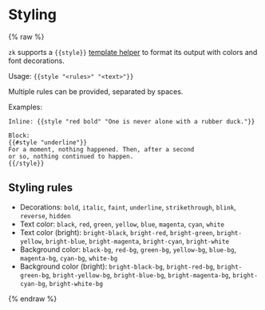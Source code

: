 # Styling
{% raw %}

`zk` supports a `{{style}}` [template helper](template.md) to format its output with colors and font decorations.

Usage: `{{style "<rules>" "<text>"}}`

Multiple rules can be provided, separated by spaces.

Examples:
```
Inline: {{style "red bold" "One is never alone with a rubber duck."}}

Block:
{{#style "underline"}}
For a moment, nothing happened. Then, after a second
or so, nothing continued to happen.
{{/style}}
```

## Styling rules

* Decorations: `bold`, `italic`, `faint`, `underline`, `strikethrough`, `blink`, `reverse`, `hidden`
* Text color: `black`, `red`, `green`, `yellow`, `blue`, `magenta`, `cyan`, `white`
* Text color (bright): `bright-black`, `bright-red`, `bright-green`, `bright-yellow`, `bright-blue`, `bright-magenta`, `bright-cyan`, `bright-white`
* Background color: `black-bg`, `red-bg`, `green-bg`, `yellow-bg`, `blue-bg`, `magenta-bg`, `cyan-bg`, `white-bg`
* Background color (bright): `bright-black-bg`, `bright-red-bg`, `bright-green-bg`, `bright-yellow-bg`, `bright-blue-bg`, `bright-magenta-bg`, `bright-cyan-bg`, `bright-white-bg`

{% endraw %}
